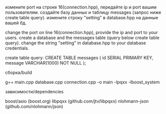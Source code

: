 измените port на строке 16(connection.hpp), передайте ip и port вашим пользователям. 
создайте базу данных и таблицу messages (запрос ниже create table query).
измените строку "setting" в database.hpp на данные вашей бд.

change the port on line 16(connection.hpp), provide the ip and port to your users.
create a database and the messages table (query below create table query).
change the string "setting" in database.hpp to your database credentials.


create table query:
CREATE TABLE messages (
    id SERIAL PRIMARY KEY,
    message VARCHAR(1000) NOT NULL
);


сборка/build

g++ main.cpp database.cpp connection.cpp -o main -lpqxx -lboost_system


зависимости/dependencies

boost/asio              (boost.org)
libpqxx                 (github.com/jtv/libpqxx)
nlohmann-json           (github.com/nlohmann/json)